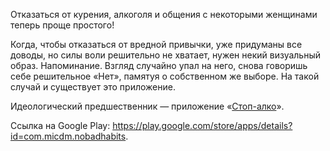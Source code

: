 Отказаться от курения, алкоголя и общения с некоторыми женщинами теперь проще простого!

Когда, чтобы отказаться от вредной привычки, уже придуманы все доводы, но силы воли решительно не хватает,
нужен некий визуальный образ. Напоминание. Взгляд случайно упал на него, снова говоришь себе решительное «Нет»,
памятуя о собственном же выборе. На такой случай и существует это приложение.

Идеологический предшественник — приложение «[Стоп-алко](https://github.com/micdm/no-drinking)».

Ссылка на Google Play: https://play.google.com/store/apps/details?id=com.micdm.nobadhabits.
